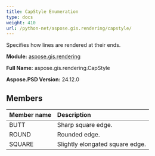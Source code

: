 ```yaml
---
title: CapStyle Enumeration
type: docs
weight: 410
url: /python-net/aspose.gis.rendering/capstyle/
---
```


Specifies how lines are rendered at their ends.

**Module:** [aspose.gis.rendering](/psd/python-net/aspose.gis.rendering/)

**Full Name:** aspose.gis.rendering.CapStyle

**Aspose.PSD Version:** 24.12.0

## **Members**
| **Member name** | **Description** |
| :- | :- |
| BUTT | Sharp square edge. |
| ROUND | Rounded edge. |
| SQUARE | Slightly elongated square edge. |
